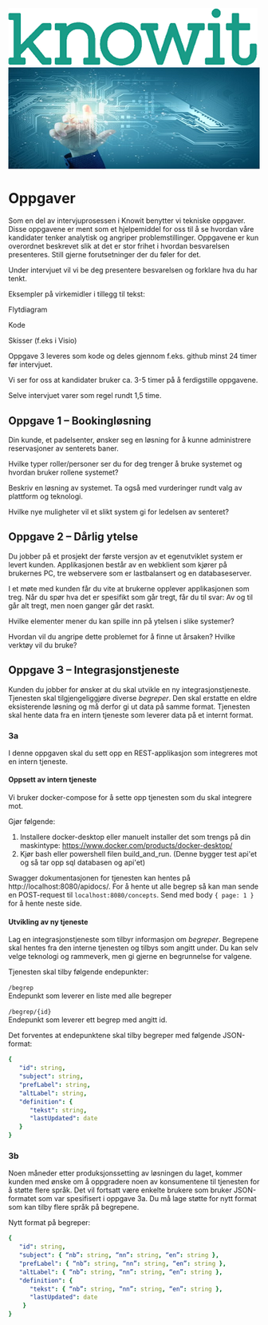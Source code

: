 ![Knowit.png](../Knowit.png)
![Technology.png](../Technology.png)

# Oppgaver

Som en del av intervjuprosessen i Knowit benytter vi tekniske oppgaver. Disse oppgavene er ment som et hjelpemiddel for oss til å se hvordan våre kandidater tenker analytisk og angriper problemstillinger. Oppgavene er kun overordnet beskrevet slik at det er stor frihet i hvordan besvarelsen presenteres. Still gjerne forutsetninger der du føler for det.

Under intervjuet vil vi be deg presentere besvarelsen og forklare hva du har tenkt.

Eksempler på virkemidler i tillegg til tekst:

Flytdiagram

Kode

Skisser (f.eks i Visio)

Oppgave 3 leveres som kode og deles gjennom f.eks. github minst 24 timer før intervjuet.

Vi ser for oss at kandidater bruker ca. 3-5 timer på å ferdigstille oppgavene.

Selve intervjuet varer som regel rundt 1,5 time.

##

## Oppgave 1 – Bookingløsning

Din kunde, et padelsenter, ønsker seg en løsning for å kunne administrere reservasjoner av senterets baner.

Hvilke typer roller/personer ser du for deg trenger å bruke systemet og hvordan bruker rollene systemet?

Beskriv en løsning av systemet. Ta også med vurderinger rundt valg av plattform og teknologi.

Hvilke nye muligheter vil et slikt system gi for ledelsen av senteret?

## Oppgave 2 – Dårlig ytelse

Du jobber på et prosjekt der første versjon av et egenutviklet system er levert kunden. Applikasjonen består av en webklient som kjører på brukernes PC, tre webservere som er lastbalansert og en databaseserver.

I et møte med kunden får du vite at brukerne opplever applikasjonen som treg. Når du spør hva det er spesifikt som går tregt, får du til svar: Av og til går alt tregt, men noen ganger går det raskt.

Hvilke elementer mener du kan spille inn på ytelsen i slike systemer?

Hvordan vil du angripe dette problemet for å finne ut årsaken? Hvilke verktøy vil du bruke?

## Oppgave 3 – Integrasjonstjeneste

Kunden du jobber for ønsker at du skal utvikle en ny integrasjonstjeneste. Tjenesten skal tilgjengeliggjøre diverse _begreper_. Den skal erstatte en eldre eksisterende løsning og må derfor gi ut data på samme format. Tjenesten skal hente data fra en intern tjeneste som leverer data på et internt format.

### 3a

I denne oppgaven skal du sett opp en REST-applikasjon som integreres mot en intern tjeneste.


#### Oppsett av intern tjeneste
Vi bruker docker-compose for å sette opp tjenesten som du skal integrere mot.

Gjør følgende:

1. Installere docker-desktop eller manuelt installer det som trengs på din maskintype:
   https://www.docker.com/products/docker-desktop/
2. Kjør bash eller powershell filen build_and_run.
   (Denne bygger test api'et og så tar opp sql databasen og api'et)

Swagger dokumentasjonen for tjenesten kan hentes på http://localhost:8080/apidocs/.
For å hente ut alle begrep så kan man sende en POST-request til `localhost:8080/concepts`. Send med body `{ page: 1 }` for å hente neste side.

#### Utvikling av ny tjeneste

Lag en integrasjonstjeneste som tilbyr informasjon om _begreper_. Begrepene skal hentes fra den interne tjenesten og tilbys som angitt under.
Du kan selv velge teknologi og rammeverk, men gi gjerne en begrunnelse for valgene.

Tjenesten skal tilby følgende endepunkter:

`/begrep`  
Endepunkt som leverer en liste med alle begreper

`/begrep/{id}`  
Endepunkt som leverer ett begrep med angitt id.

Det forventes at endepunktene skal tilby begreper med følgende JSON-format:
```yaml
{
   "id": string,
   "subject": string,
   "prefLabel": string,
   "altLabel": string,
   "definition": { 
      "tekst": string,
      "lastUpdated": date 
   }
}
```

### 3b
Noen måneder etter produksjonssetting av løsningen du laget, kommer kunden med ønske om å oppgradere noen av konsumentene til tjenesten for å støtte flere språk. Det vil fortsatt være enkelte brukere som bruker JSON-formatet som var spesifisert i oppgave 3a. Du må lage støtte for nytt format som kan tilby flere språk på begrepene. 

Nytt format på begreper:
```yaml
{
   "id": string,
   "subject": { “nb”: string, “nn”: string, “en”: string },
   "prefLabel": { “nb”: string, “nn”: string, “en”: string },
   "altLabel": { “nb”: string, “nn”: string, “en”: string },
   "definition": {
      "tekst": { “nb”: string, “nn”: string, “en”: string },
      "lastUpdated": date
    }
}
```


<!--
## Oppgave 3b - DevOps

Ta utgangspunkt i applikasjonen som er bygget i oppgave 3.

### 1. Containerisering:

- Lag en Dockerfile for å containerisere den eksisterende integrasjonstjenesten.
- Sørg for at alle nødvendige avhengigheter er inkludert.

### 2. Orchestrering:

- Skriv en enkel Kubernetes-manifestfil for å deploye tjenesten.
- Inkluder en tjeneste for å eksponere tjenesten.

### 3. Overvåkning:

- Foreslå en metode for å implementere grunnleggende overvåkning av tjenesten i Kubernetes-miljøet.
- Beskriv kort hvilke nøkkelmetrikker du ville overvåket.
- Hvilke overvåkningsverktøy har du erfaring med? Hvordan ville du implementert overvåkning med disse verktøyene? Ta utgangspunkt i eventuelle skyplattformer du har erfaring med, eller beskriv hvordan du ville satt opp overvåkning med open source-verktøy.

### 4. CI/CD:

- Skissér et forslag til en enkel CI/CD-pipeline for denne applikasjonen.
- Forklar hvilke steg du ville inkludert i pipelinen.
- Hvilke CI/CD-verktøy har du brukt tidligere? Har du kjennskap til andre verktøy som kan brukes for å sette opp CI/CD?
- Hvordan ville du satt opp en CI/CD-pipeline hvis en kunde hadde krav om å sette opp alt on-prem? Beskriv trinnene og verktøyene du ville brukt i dette scenariet.
--!>
